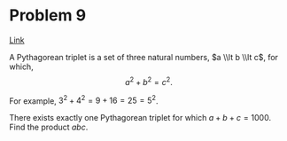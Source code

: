 # Problem 9

[Link](https://projecteuler.net/problem=9)

A Pythagorean triplet is a set of three natural numbers, $a \\lt b \\lt c$, for which, $$a^2 + b^2 = c^2.$$

For example, $3^2 + 4^2 = 9 + 16 = 25 = 5^2$.

There exists exactly one Pythagorean triplet for which $a + b + c = 1000$.  
Find the product $abc$.